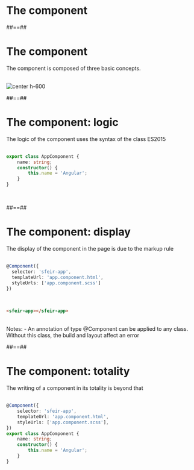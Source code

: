 <!-- .slide: class="transition-bg-grey-1 underline" -->

# The component

##==##

<!-- .slide -->

# The component

The component is composed of three basic concepts.
<br><br>

![center h-600](assets/images/school/architecture/components.png)

##==##

<!-- .slide: class="with-code inconsolata" -->

# The component: logic

The logic of the component uses the syntax of the class ES2015
<br><br>

```typescript
export class AppComponent {
    name: string;
    constructor() {
        this.name = 'Angular';
    }
}
```

<!-- .element: class="big-code" -->
<br>

##==##

<!-- .slide: class="with-code inconsolata" -->

# The component: display

The display of the component in the page is due to the markup rule
<br><br>

```typescript
@Component({
  selector: 'sfeir-app',
  templateUrl: 'app.component.html',
  styleUrls: ['app.component.scss']
})
```

<!-- .element: class="big-code" -->
<br>

```html
<sfeir-app></sfeir-app>
```

<!-- .element: class="big-code" -->
<br>
Notes:
- An annotation of type @Component can be applied to any class. Without this class, the build and layout affect an error

##==##

<!-- .slide: class="with-code inconsolata" -->

# The component: totality

The writing of a component in its totality is beyond that
<br><br>

```typescript
@Component({
    selector: 'sfeir-app',
    templateUrl: 'app.component.html',
    styleUrls: ['app.component.scss'],
})
export class AppComponent {
    name: string;
    constructor() {
        this.name = 'Angular';
    }
}
```

<!-- .element: class="big-code" -->

